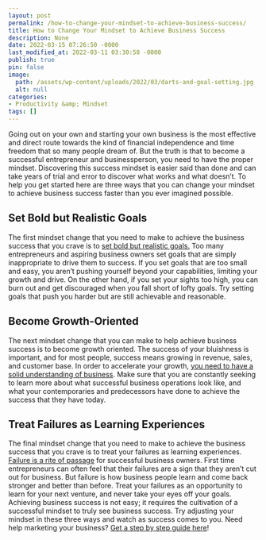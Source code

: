 ```yaml
---
layout: post
permalink: /how-to-change-your-mindset-to-achieve-business-success/
title: How to Change Your Mindset to Achieve Business Success
description: None
date: 2022-03-15 07:26:50 -0000
last_modified_at: 2022-03-11 03:30:58 -0000
publish: true
pin: false
image:
  path: /assets/wp-content/uploads/2022/03/darts-and-goal-setting.jpg
  alt: null
categories:
- Productivity &amp; Mindset
tags: []
---
```

Going out on your own and starting your own business is the most effective and direct route towards the kind of financial independence and time freedom that so many people dream of. But the truth is that to become a successful entrepreneur and businessperson, you need to have the proper mindset. Discovering this success mindset is easier said than done and can take years of trial and error to discover what works and what doesn’t. To help you get started here are three ways that you can change your mindset to achieve business success faster than you ever imagined possible.

## **Set Bold but Realistic Goals**

The first mindset change that you need to make to achieve the business success that you crave is to [set bold but realistic goals.](https://www.masterclass.com/articles/the-ultimate-guide-to-setting-business-goals) Too many entrepreneurs and aspiring business owners set goals that are simply inappropriate to drive them to success. If you set goals that are too small and easy, you aren’t pushing yourself beyond your capabilities, limiting your growth and drive. On the other hand, if you set your sights too high, you can burn out and get discouraged when you fall short of lofty goals. Try setting goals that push you harder but are still achievable and reasonable.

## **Become Growth-Oriented**

The next mindset change that you can make to help achieve business success is to become growth oriented. The success of your bluishness is important, and for most people, success means growing in revenue, sales, and customer base. In order to accelerate your growth, [you need to have a solid understanding of business](https://ppmanagement.com/). Make sure that you are constantly seeking to learn more about what successful business operations look like, and what your contemporaries and predecessors have done to achieve the success that they have today.

## **Treat Failures as Learning Experiences**

The final mindset change that you need to make to achieve the business success that you crave is to treat your failures as learning experiences. [Failure is a rite of passage](https://trainingindustry.com/articles/professional-development/5-ways-to-learn-from-failure-and-advance-your-development-as-a-leader/) for successful business owners. First time entrepreneurs can often feel that their failures are a sign that they aren’t cut out for business. But failure is how business people learn and come back stronger and better than before. Treat your failures as an opportunity to learn for your next venture, and never take your eyes off your goals. Achieving business success is not easy; it requires the cultivation of a successful mindset to truly see business success. Try adjusting your mindset in these three ways and watch as success comes to you. Need help marketing your business? [Get a step by step guide here](https://ebook.katebagoy.com/lto)!
